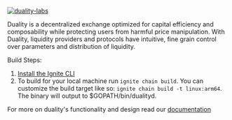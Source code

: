 [![duality-labs](https://circleci.com/gh/duality-labs/duality.svg?style=svg&circle-token=284243a40cb1faeb2751d60ad8046ceb87573865)](<https://app.circleci.com/pipelines/github/duality-labs/duality>)

Duality is a decentralized exchange optimized for capital efficiency and composability while protecting users from harmful price manipulation. With Duality, liquidity providers and protocols have intuitive, fine grain control over parameters and distribution of liquidity.

Build Steps:

1. [Install the Ignite CLI](https://docs.ignite.com/guide/install)
1. To build for your local machine run `ignite chain build`. You can customize the build target like so: `ignite chain build -t linux:arm64`. The binary will output to $GOPATH/bin/dualityd.

For more on duality's functionality and design read our [documentation](https://duality.gitbook.io/duality-documentation/concepts)
